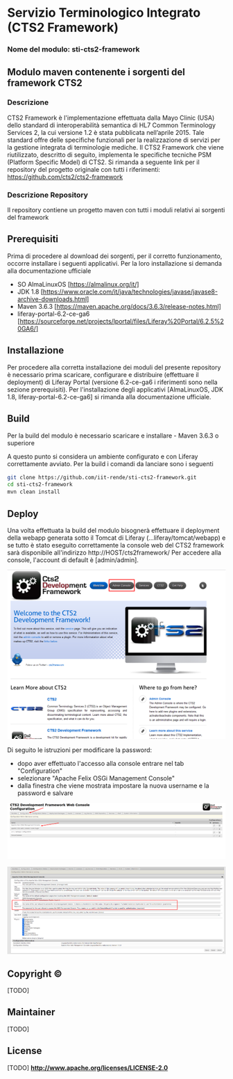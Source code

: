 



# Servizio Terminologico Integrato (CTS2 Framework) 

### Nome del modulo: sti-cts2-framework



## Modulo maven contenente i sorgenti del framework CTS2



### Descrizione

CTS2 Framework è l'implementazione effettuata dalla Mayo Clinic (USA) dello standard di interoperabilità semantica di HL7 Common Terminology Services 2, la cui versione 1.2 è stata pubblicata nell’aprile 2015. Tale standard offre delle specifiche funzionali per la realizzazione di servizi per la gestione integrata di terminologie mediche. Il CTS2 Framework che viene riutilizzato, descritto di seguito, implementa le specifiche tecniche PSM (Platform Specific Model) di CTS2. Si rimanda  a seguente link per il repository del progetto originale con tutti i riferimenti: https://github.com/cts2/cts2-framework



### Descrizione Repository

Il repository contiene un progetto maven con tutti i moduli relativi ai sorgenti del framework



## Prerequisiti

Prima di procedere al download dei sorgenti, per il corretto funzionamento, occorre installare i seguenti applicativi. Per la loro installazione si demanda alla documentazione ufficiale

- SO AlmaLinuxOS [https://almalinux.org/it/]
- JDK 1.8 [https://www.oracle.com/it/java/technologies/javase/javase8-archive-downloads.html]
- Maven 3.6.3 [https://maven.apache.org/docs/3.6.3/release-notes.html] 
- liferay-portal-6.2-ce-ga6 [https://sourceforge.net/projects/lportal/files/Liferay%20Portal/6.2.5%20GA6/]



## Installazione 

Per procedere alla corretta installazione dei moduli del presente repository è necessario prima scaricare, configurare e distribuire (effettuare il deployment) di Liferay Portal (versione 6.2-ce-ga6 i riferimenti sono nella sezione prerequisiti).
Per l'installazione degli applicativi [AlmaLinuxOS, JDK 1.8, liferay-portal-6.2-ce-ga6] si rimanda alla documentazione ufficiale.



## Build

Per la build del modulo è necessario scaricare e installare - Maven 3.6.3 o superiore

A questo punto si considera un ambiente configurato e con Liferay correttamente avviato. 
Per la build i comandi da lanciare sono i seguenti  

```sh
git clone https://github.com/iit-rende/sti-cts2-framework.git
cd sti-cts2-framework
mvn clean install
```



## Deploy

Una volta effettuata la build del modulo bisognerà effettuare il deployment della webapp generata sotto il Tomcat di Liferay (...liferay/tomcat/webapp) e se tutto è stato eseguito correttamente la console web del CTS2 framework sarà disponibile all'indirizzo http://HOST/cts2framework/ 
Per accedere alla console, l'account di default è [admin/admin].



![home](screenshot/home.png)





Di seguito le istruzioni per modificare la password:

- dopo aver effettuato l'accesso alla console entrare nel tab "Configuration"
- selezionare "Apache Felix OSGi Management Console"
- dalla finestra che viene mostrata impostare la nuova username e la password e salvare 



![](screenshot/cambio_pass_1.png)

![](screenshot/cambio_pass_2.png)







## Copyright ©

 [TODO]

## Maintainer

 [TODO]


## License 

 [TODO]
**http://www.apache.org/licenses/LICENSE-2.0**




